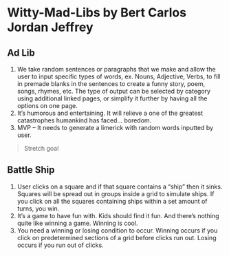 # Witty-Mad-Libs by Bert Carlos Jordan Jeffrey

## Ad Lib
1.	We take random sentences or paragraphs that we make and allow the user to input specific types of words, ex. Nouns, Adjective, Verbs, to fill in premade blanks in the sentences to create a funny story, poem, songs, rhymes, etc. The type of output can be selected by category using additional linked pages, or simplify it further by having all the options on one page.
2.	It’s humorous and entertaining. It will relieve a one of the greatest catastrophes humankind has faced… boredom.
3.	MVP – It needs to generate a limerick with random words inputted by user.

> Stretch goal

## Battle Ship
1.	User clicks on a square and if that square contains a “ship” then it sinks. Squares will be spread out  in groups inside a grid to simulate ships. If you click on all the squares containing ships within a set amount of turns, you win. 
2.	It’s a game to have fun with. Kids should find it fun. And there’s nothing quite like winning a game.  Winning is cool.
3.	You need a winning or losing condition to occur. Winning occurs if you click on predetermined sections of a grid before clicks run out. Losing occurs if you run out of clicks.


